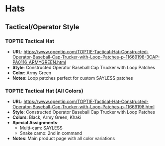 # Hats

## Tactical/Operator Style

### TOPTIE Tactical Hat
- **URL**: https://www.opentip.com/TOPTIE-Tactical-Hat-Constructed-Operator-Baseball-Cap-Trucker-with-Loop-Patches-p-11669198-3CAP-PA0116_ARMYGREEN.html
- **Style**: Constructed Operator Baseball Cap Trucker with Loop Patches
- **Color**: Army Green
- **Notes**: Loop patches perfect for custom SAYLESS patches

### TOPTIE Tactical Hat (All Colors)
- **URL**: https://www.opentip.com/TOPTIE-Tactical-Hat-Constructed-Operator-Baseball-Cap-Trucker-with-Loop-Patches-p-11669198.html
- **Style**: Constructed Operator Baseball Cap Trucker with Loop Patches
- **Colors**: Black, Army Green, Khaki
- **Special Assignments**: 
  - Multi-cam: SAYLESS
  - Snake camo: 2nd in command
- **Notes**: Main product page with all color variations